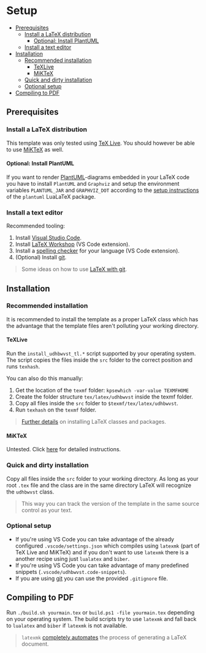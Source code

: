 # Setup <!-- omit in toc -->

- [Prerequisites](#prerequisites)
  - [Install a LaTeX distribution](#install-a-latex-distribution)
    - [Optional: Install PlantUML](#optional-install-plantuml)
  - [Install a text editor](#install-a-text-editor)
- [Installation](#installation)
  - [Recommended installation](#recommended-installation)
    - [TeXLive](#texlive)
    - [MiKTeX](#miktex)
  - [Quick and dirty installation](#quick-and-dirty-installation)
  - [Optional setup](#optional-setup)
- [Compiling to PDF](#compiling-to-pdf)

## Prerequisites

### Install a LaTeX distribution

This template was only tested using [TeX Live](https://tug.org/texlive/). You should however be able to use [MiKTeX](https://miktex.org/download) as well.

#### Optional: Install PlantUML

If you want to render [PlantUML](http://plantuml.com/)-diagrams embedded in your LaTeX code you have to install `PlantUML` and `Graphviz` and setup the environment variables `PLANTUML_JAR` and `GRAPHVIZ_DOT` according to the [setup instructions](https://github.com/koppor/plantuml#preconditions) of the `plantuml` LuaLaTeX package.

### Install a text editor

Recommended tooling:

1. Install [Visual Studio Code](https://code.visualstudio.com/).
2. Install [LaTeX Workshop](https://github.com/James-Yu/LaTeX-Workshop) (VS Code extension).
3. Install a [spelling checker](https://github.com/Jason-Rev/vscode-spell-checker) for your language (VS Code extension).
4. (Optional) Install [git](https://git-scm.com/).

> Some ideas on how to use [LaTeX with git](https://stackoverflow.com/a/6190412).

## Installation

### Recommended installation

It is recommended to install the template as a proper LaTeX class which has the advantage that the template files aren't polluting your working directory.

#### TeXLive

Run the `install_udhbwvst_tl.*` script supported by your operating system. The script copies the files inside the `src` folder to the correct position and runs `texhash`.

You can also do this manually:

1. Get the location of the `texmf` folder: `kpsewhich -var-value TEXMFHOME`
2. Create the folder structure `tex/latex/udhbwvst` inside the texmf folder.
3. Copy all files inside the `src` folder to `$texmf/tex/latex/udhbwvst`.
4. Run `texhash` on the `texmf` folder.

> [Further details](https://tex.stackexchange.com/a/73017/142408) on installing LaTeX classes and packages.

#### MiKTeX

Untested. Click [here](https://tex.stackexchange.com/a/69484/142408) for detailed instructions.

### Quick and dirty installation

Copy all files inside the `src` folder to your working directory. As long as your root `.tex` file and the class are in the same directory LaTeX will recognize the `udhbwvst` class.

> This way you can track the version of the template in the same source control as your text.

### Optional setup

* If you're using VS Code you can take advantage of the already configured `.vscode/settings.json` which compiles using `latexmk` (part of TeX Live and MiKTeX) and if you don't want to use `latexmk` there is a another recipe using just `lualatex` and `biber`.
* If you're using VS Code you can take advantage of many predefined snippets (`.vscode/udhbwvst.code-snippets`).
* If you are using [git](https://git-scm.com/) you can use the provided `.gitignore` file.

## Compiling to PDF

Run `./build.sh yourmain.tex` or `build.ps1 -file yourmain.tex` depending on your operating system. The build scripts try to use `latexmk` and fall back to `lualatex` and `biber` if `latexmk` is not available.

> `latexmk` [com­pletely au­to­mates](https://www.ctan.org/pkg/latexmk/) the pro­cess of gen­er­at­ing a LaTeX document.

